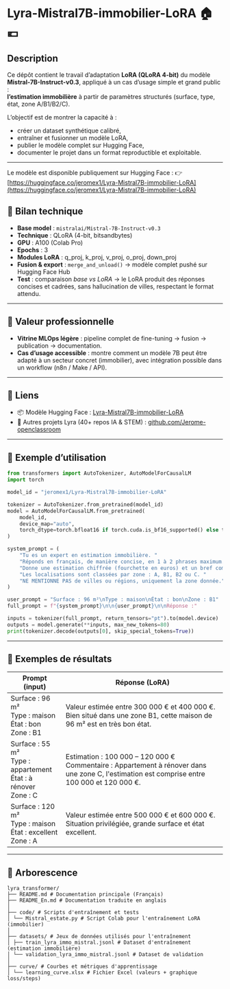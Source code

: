 # Lyra-Mistral7B-immobilier-LoRA 🏠💶

## Description
Ce dépôt contient le travail d’adaptation **LoRA (QLoRA 4-bit)** du modèle **Mistral-7B-Instruct-v0.3**, appliqué à un cas d’usage simple et grand public :  
**l’estimation immobilière** à partir de paramètres structurés (surface, type, état, zone A/B1/B2/C).

L’objectif est de montrer la capacité à :
- créer un dataset synthétique calibré,
- entraîner et fusionner un modèle LoRA,
- publier le modèle complet sur Hugging Face,
- documenter le projet dans un format reproductible et exploitable.

---

Le modèle est disponible publiquement sur Hugging Face :
👉 [https://huggingface.co/jeromex1/Lyra-Mistral7B-immobilier-LoRA](https://huggingface.co/jeromex1/Lyra-Mistral7B-immobilier-LoRA)


## 🔹 Bilan technique
- **Base model** : `mistralai/Mistral-7B-Instruct-v0.3`  
- **Technique** : QLoRA (4-bit, bitsandbytes)  
- **GPU** : A100 (Colab Pro)  
- **Epochs** : 3  
- **Modules LoRA** : q_proj, k_proj, v_proj, o_proj, down_proj  
- **Fusion & export** : `merge_and_unload()` → modèle complet pushé sur Hugging Face Hub  
- **Test** : comparaison *base vs LoRA* → le LoRA produit des réponses concises et cadrées, sans hallucination de villes, respectant le format attendu.  

---

## 🔹 Valeur professionnelle
- **Vitrine MLOps légère** : pipeline complet de fine-tuning → fusion → publication → documentation.  
- **Cas d’usage accessible** : montre comment un modèle 7B peut être adapté à un secteur concret (immobilier), avec intégration possible dans un workflow (n8n / Make / API).  

---

## 🔗 Liens
- 📦 Modèle Hugging Face : [Lyra-Mistral7B-immobilier-LoRA](https://huggingface.co/jeromex1/Lyra-Mistral7B-immobilier-LoRA)  
- 📘 Autres projets Lyra (40+ repos IA & STEM) : [github.com/Jerome-openclassroom](https://github.com/Jerome-openclassroom/)  

---

## 🔹 Exemple d’utilisation

```python
from transformers import AutoTokenizer, AutoModelForCausalLM
import torch

model_id = "jeromex1/Lyra-Mistral7B-immobilier-LoRA"

tokenizer = AutoTokenizer.from_pretrained(model_id)
model = AutoModelForCausalLM.from_pretrained(
    model_id,
    device_map="auto",
    torch_dtype=torch.bfloat16 if torch.cuda.is_bf16_supported() else torch.float16
)

system_prompt = (
    "Tu es un expert en estimation immobilière. "
    "Réponds en français, de manière concise, en 1 à 2 phrases maximum. "
    "Donne une estimation chiffrée (fourchette en euros) et un bref commentaire. "
    "Les localisations sont classées par zone : A, B1, B2 ou C. "
    "NE MENTIONNE PAS de villes ou régions, uniquement la zone donnée."
)

user_prompt = "Surface : 96 m²\nType : maison\nÉtat : bon\nZone : B1"
full_prompt = f"{system_prompt}\n\n{user_prompt}\n\nRéponse :"

inputs = tokenizer(full_prompt, return_tensors="pt").to(model.device)
outputs = model.generate(**inputs, max_new_tokens=80)
print(tokenizer.decode(outputs[0], skip_special_tokens=True))
```

---

## 🔹 Exemples de résultats
| Prompt (input) | Réponse (LoRA) |
|----------------|----------------|
| Surface : 96 m²<br>Type : maison<br>État : bon<br>Zone : B1 | Valeur estimée entre 300 000 € et 400 000 €. Bien situé dans une zone B1, cette maison de 96 m² est en très bon état. |
| Surface : 55 m²<br>Type : appartement<br>État : à rénover<br>Zone : C | Estimation : 100 000 – 120 000 €<br>Commentaire : Appartement à rénover dans une zone C, l'estimation est comprise entre 100 000 et 120 000 €. |
| Surface : 120 m²<br>Type : maison<br>État : excellent<br>Zone : A | Valeur estimée entre 500 000 € et 600 000 €. Situation privilégiée, grande surface et état excellent. |

---
## 💾 Arborescence

```
lyra_transformer/
├── README.md # Documentation principale (Français)
├── README_En.md # Documentation traduite en anglais
│
├── code/ # Scripts d'entraînement et tests
│ └── Mistral_estate.py # Script Colab pour l'entraînement LoRA (immobilier)
│
├── datasets/ # Jeux de données utilisés pour l'entraînement
│ ├── train_lyra_immo_mistral.jsonl # Dataset d'entraînement (estimation immobilière)
│ └── validation_lyra_immo_mistral.jsonl # Dataset de validation
│
├── curve/ # Courbes et métriques d'apprentissage
│ └── learning_curve.xlsx # Fichier Excel (valeurs + graphique loss/steps)
```



